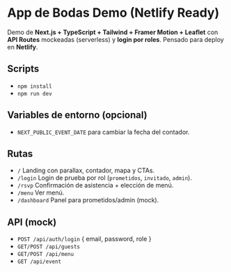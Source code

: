 # App de Bodas Demo (Netlify Ready)

Demo de **Next.js + TypeScript + Tailwind + Framer Motion + Leaflet** con **API Routes** mockeadas (serverless) y **login por roles**.
Pensado para deploy en **Netlify**.

## Scripts
- `npm install`
- `npm run dev`

## Variables de entorno (opcional)
- `NEXT_PUBLIC_EVENT_DATE` para cambiar la fecha del contador.

## Rutas
- `/` Landing con parallax, contador, mapa y CTAs.
- `/login` Login de prueba por rol (`prometidos`, `invitado`, `admin`).
- `/rsvp` Confirmación de asistencia + elección de menú.
- `/menu` Ver menú.
- `/dashboard` Panel para prometidos/admin (mock).

## API (mock)
- `POST /api/auth/login` { email, password, role }
- `GET/POST /api/guests`
- `GET/POST /api/menu`
- `GET /api/event`

